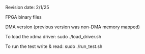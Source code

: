 Revision date: 2/1/25

FPGA binary files

DMA version (previous version was non-DMA memory mapped)

To load the xdma driver: 
sudo ./load_driver.sh 

To run the test write & read: 
sudo ./run_test.sh
